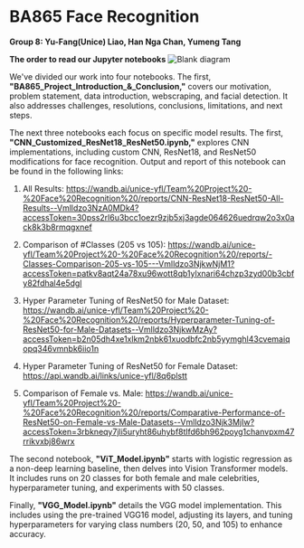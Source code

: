 # BA865 Face Recognition
**Group 8: Yu-Fang(Unice) Liao, Han Nga Chan, Yumeng Tang**

**The order to read our Jupyter notebooks**
![Blank diagram](https://github.com/BA-865/BA865FaceRecognition_Group8_B1/assets/74975816/48525360-4b4d-4f28-b142-181624d38017)



We've divided our work into four notebooks. The first, **"BA865_Project_Introduction_&_Conclusion,"** covers our motivation, problem statement, data introduction, webscraping, and facial detection. It also addresses challenges, resolutions, conclusions, limitations, and next steps.


The next three notebooks each focus on specific model results. The first, **"CNN_Customized_ResNet18_ResNet50.ipynb,"** explores CNN implementations, including custom CNN, ResNet18, and ResNet50 modifications for face recognition. Output and report of this notebook can be found in the following links: 

  1. All Results: https://wandb.ai/unice-yfl/Team%20Project%20-%20Face%20Recognition%20/reports/CNN-ResNet18-ResNet50-All-Results--Vmlldzo3NzA0MDk4?accessToken=30pss2rl6u3bcc1oezr9zjb5xj3agde064626uedrqw2o3x0ack8k3b8rmqgxnef

  2. Comparison of #Classes (205 vs 105): https://wandb.ai/unice-yfl/Team%20Project%20-%20Face%20Recognition%20/reports/-Classes-Comparison-205-vs-105---Vmlldzo3NjkwNjM1?accessToken=patkv8aqt24a78xu96wott8qb1ylxnari64chzp3zyd00b3cbfy82fdhal4e5dgl

  3. Hyper Parameter Tuning of ResNet50 for Male Dataset: https://wandb.ai/unice-yfl/Team%20Project%20-%20Face%20Recognition%20/reports/Hyperparameter-Tuning-of-ResNet50-for-Male-Datasets--Vmlldzo3NjkwMzAy?accessToken=b2n05dh4xe1xlkm2nbk61xuodbfc2nb5yymghl43cvemaiqopq346vmnbk6iio1n  

  4. Hyper Parameter Tuning of ResNet50 for Female Dataset: https://api.wandb.ai/links/unice-yfl/8q6plstt

  5. Comparison of Female vs. Male: https://wandb.ai/unice-yfl/Team%20Project%20-%20Face%20Recognition%20/reports/Comparative-Performance-of-ResNet50-on-Female-vs-Male-Datasets--Vmlldzo3Njk3MjIw?accessToken=3rbkneqy7jli5uryht86uhybf8tlfd6bh962poyg1chanvpxm47rrikvxbj86wrx


The second notebook, **"ViT_Model.ipynb"** starts with logistic regression as a non-deep learning baseline, then delves into Vision Transformer models. It includes runs on 20 classes for both female and male celebrities, hyperparameter tuning, and experiments with 50 classes.


Finally, **"VGG_Model.ipynb"** details the VGG model implementation. This includes using the pre-trained VGG16 model, adjusting its layers, and tuning hyperparameters for varying class numbers (20, 50, and 105) to enhance accuracy.
